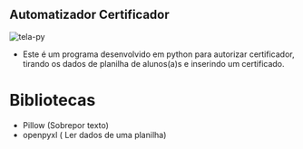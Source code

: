 ## Automatizador Certificador 

![tela-py](https://github.com/Rodrigo-dev7/auto-certi/assets/60434681/5fa9e26f-9073-4bc8-b13f-13eab7aefec8)


- Este é um programa desenvolvido em python para autorizar certificador, tirando os dados de planilha de alunos(a)s e inserindo um certificado.

# Bibliotecas  
- Pillow (Sobrepor texto)
- openpyxl ( Ler dados de uma planilha)

